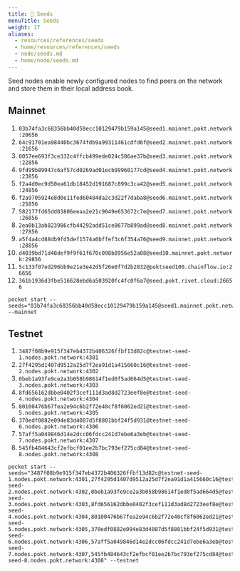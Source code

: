 ```yaml
---
title: 🌱 Seeds
menuTitle: Seeds
weight: 17
aliases:
  - resources/references/seeds
  - home/resources/references/seeds
  - node/seeds.md
  - home/node/seeds.md
---
```



Seed nodes enable newly configured nodes to find peers on the network and store them in their local address book.

## Mainnet

1. `03b74fa3c68356bb40d58ecc10129479b159a145@seed1.mainnet.pokt.network:20656`
2. `64c91701ea98440bc3674fdb9a99311461cdfd6f@seed2.mainnet.pokt.network:21656`
3. `0057ee693f3ce332c4ffcb499ede024c586ae37b@seed3.mainnet.pokt.network:22856`
4. `9fd99b89947c6af57cd0269ad01ecb99960177cd@seed4.mainnet.pokt.network:23856`
5. `f2a4d0ec9d50ea61db18452d191687c899c3ca42@seed5.mainnet.pokt.network:24856`
6. `f2a9705924e8d0e11fed60484da2c3d22f7daba8@seed6.mainnet.pokt.network:25856`
7. `582177fd65dd03806eeaa2e21c9049e653672c7e@seed7.mainnet.pokt.network:26856`
8. `2ea0b13ab823986cfb44292add51ce8677b899ad@seed8.mainnet.pokt.network:27856`
9. `a5f4a4cd88db9fd5def1574a0bffef3c6f354a76@seed9.mainnet.pokt.network:28856`
10. `d4039bd71d48def9f9f61f670c098b8956e52a08@seed10.mainnet.pokt.network:29856`
11. `5c133f07ed296bb9e21e3e42d5f26e0f7d2b2832@poktseed100.chainflow.io:26656`
12. `361b1936d3fbe516628ebd6a503920fc4fc0f6a7@seed.pokt.rivet.cloud:26656`

```text
pocket start --seeds="03b74fa3c68356bb40d58ecc10129479b159a145@seed1.mainnet.pokt.network:20656,64c91701ea98440bc3674fdb9a99311461cdfd6f@seed2.mainnet.pokt.network:21656,0057ee693f3ce332c4ffcb499ede024c586ae37b@seed3.mainnet.pokt.network:22856,9fd99b89947c6af57cd0269ad01ecb99960177cd@seed4.mainnet.pokt.network:23856,f2a4d0ec9d50ea61db18452d191687c899c3ca42@seed5.mainnet.pokt.network:24856,f2a9705924e8d0e11fed60484da2c3d22f7daba8@seed6.mainnet.pokt.network:25856,582177fd65dd03806eeaa2e21c9049e653672c7e@seed7.mainnet.pokt.network:26856,2ea0b13ab823986cfb44292add51ce8677b899ad@seed8.mainnet.pokt.network:27856,a5f4a4cd88db9fd5def1574a0bffef3c6f354a76@seed9.mainnet.pokt.network:28856,d4039bd71d48def9f9f61f670c098b8956e52a08@seed10.mainnet.pokt.network:29856,5c133f07ed296bb9e21e3e42d5f26e0f7d2b2832@poktseed100.chainflow.io:26656,361b1936d3fbe516628ebd6a503920fc4fc0f6a7@seed.pokt.rivet.cloud:26656" --mainnet
```

## Testnet

1. `3487f08b9e915f347eb4372b406326ffbf13d82c@testnet-seed-1.nodes.pokt.network:4301`
2. `27f4295d1407d9512a25d7f2ea91d1a415660c16@testnet-seed-2.nodes.pokt.network:4302`
3. `0beb1a93fe9ce2a3b058b98614f1ed0f5ad664d5@testnet-seed-3.nodes.pokt.network:4303`
4. `8fd656162dbbe0402f3cef111d3ad8d2723eef8e@testnet-seed-4.nodes.pokt.network:4304`
5. `80100476b67fea2e94c6b2f72e40cf8f6062ed21@testnet-seed-5.nodes.pokt.network:4305`
6. `370edf0882e094e83d4087d5f8801bbf24f5d931@testnet-seed-6.nodes.pokt.network:4306`
7. `57aff5a049846d14e2dcc06fdcc241d7ebe6a3eb@testnet-seed-7.nodes.pokt.network:4307`
8. `545fb484643cf2efbcf01ee2b7bc793ef275cd84@testnet-seed-8.nodes.pokt.network:4308`

```text
pocket start --seeds="3487f08b9e915f347eb4372b406326ffbf13d82c@testnet-seed-1.nodes.pokt.network:4301,27f4295d1407d9512a25d7f2ea91d1a415660c16@testnet-seed-2.nodes.pokt.network:4302,0beb1a93fe9ce2a3b058b98614f1ed0f5ad664d5@testnet-seed-3.nodes.pokt.network:4303,8fd656162dbbe0402f3cef111d3ad8d2723eef8e@testnet-seed-4.nodes.pokt.network:4304,80100476b67fea2e94c6b2f72e40cf8f6062ed21@testnet-seed-5.nodes.pokt.network:4305,370edf0882e094e83d4087d5f8801bbf24f5d931@testnet-seed-6.nodes.pokt.network:4306,57aff5a049846d14e2dcc06fdcc241d7ebe6a3eb@testnet-seed-7.nodes.pokt.network:4307,545fb484643cf2efbcf01ee2b7bc793ef275cd84@testnet-seed-8.nodes.pokt.network:4308" --testnet
```

